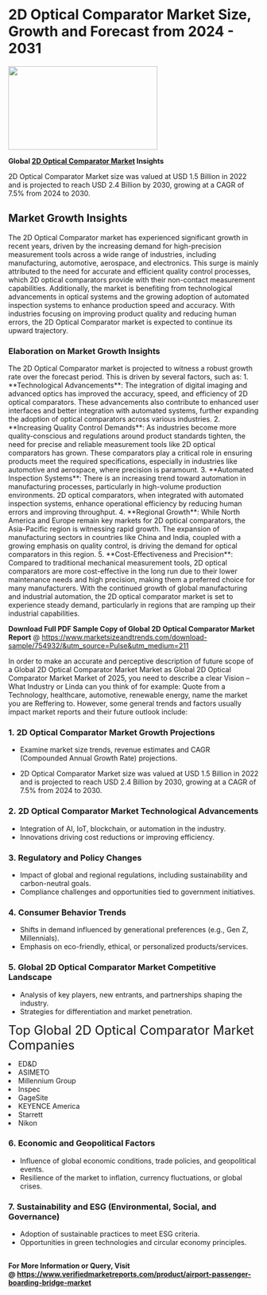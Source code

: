 <H1>2D Optical Comparator Market Size, Growth and Forecast from 2024 - 2031</H1><img class="aligncenter size-medium wp-image-584254" src="https://thirdeyenews.in/wp-content/uploads/2024/09/Global-Market-Research-300x168.jpeg" alt="" width="300" height="168" /><p><strong>Global&nbsp;<a href="https://www.marketsizeandtrends.com/download-sample/754932/&amp;utm_source=Pulse&amp;utm_medium=211">2D Optical Comparator Market</a> Insights</strong></p><p>2D Optical Comparator Market size was valued at USD 1.5 Billion in 2022 and is projected to reach USD 2.4 Billion by 2030, growing at a CAGR of 7.5% from 2024 to 2030.</p><p><h2>Market Growth Insights</h2> The 2D Optical Comparator market has experienced significant growth in recent years, driven by the increasing demand for high-precision measurement tools across a wide range of industries, including manufacturing, automotive, aerospace, and electronics. This surge is mainly attributed to the need for accurate and efficient quality control processes, which 2D optical comparators provide with their non-contact measurement capabilities. Additionally, the market is benefiting from technological advancements in optical systems and the growing adoption of automated inspection systems to enhance production speed and accuracy. With industries focusing on improving product quality and reducing human errors, the 2D Optical Comparator market is expected to continue its upward trajectory. <h3>Elaboration on Market Growth Insights</h3> The 2D Optical Comparator market is projected to witness a robust growth rate over the forecast period. This is driven by several factors, such as: 1. **Technological Advancements**: The integration of digital imaging and advanced optics has improved the accuracy, speed, and efficiency of 2D optical comparators. These advancements also contribute to enhanced user interfaces and better integration with automated systems, further expanding the adoption of optical comparators across various industries. 2. **Increasing Quality Control Demands**: As industries become more quality-conscious and regulations around product standards tighten, the need for precise and reliable measurement tools like 2D optical comparators has grown. These comparators play a critical role in ensuring products meet the required specifications, especially in industries like automotive and aerospace, where precision is paramount. 3. **Automated Inspection Systems**: There is an increasing trend toward automation in manufacturing processes, particularly in high-volume production environments. 2D optical comparators, when integrated with automated inspection systems, enhance operational efficiency by reducing human errors and improving throughput. 4. **Regional Growth**: While North America and Europe remain key markets for 2D optical comparators, the Asia-Pacific region is witnessing rapid growth. The expansion of manufacturing sectors in countries like China and India, coupled with a growing emphasis on quality control, is driving the demand for optical comparators in this region. 5. **Cost-Effectiveness and Precision**: Compared to traditional mechanical measurement tools, 2D optical comparators are more cost-effective in the long run due to their lower maintenance needs and high precision, making them a preferred choice for many manufacturers. With the continued growth of global manufacturing and industrial automation, the 2D optical comparator market is set to experience steady demand, particularly in regions that are ramping up their industrial capabilities. </p><p><span class=""><strong>Download Full PDF Sample Copy of Global 2D Optical Comparator Market Report</strong> @ <a href="https://www.marketsizeandtrends.com/download-sample/754932/&amp;utm_source=Pulse&amp;utm_medium=211" target="_blank">https://www.marketsizeandtrends.com/download-sample/754932/&amp;utm_source=Pulse&amp;utm_medium=211</a></span></p><p>In order to make an accurate and perceptive description of future scope of a Global&nbsp;2D Optical Comparator Market Market as Global&nbsp;2D Optical Comparator Market Market of 2025, you need to describe a clear Vision &ndash; What Industry or Linda can you think of for example: Quote from a Technology, healthcare, automotive, renewable energy, name the market you are Reffering to. However, some general trends and factors usually impact market reports and their future outlook include:</p><h3>1.&nbsp;<strong>2D Optical Comparator Market Growth Projections</strong></h3><ul><li>Examine market size trends, revenue estimates and CAGR (Compounded Annual Growth Rate) projections.</li><li><p>2D Optical Comparator Market size was valued at USD 1.5 Billion in 2022 and is projected to reach USD 2.4 Billion by 2030, growing at a CAGR of 7.5% from 2024 to 2030.</p></li></ul><h3>2.&nbsp;<strong>2D Optical Comparator Market Technological Advancements</strong></h3><ul><li>Integration of AI, IoT, blockchain, or automation in the industry.</li><li>Innovations driving cost reductions or improving efficiency.</li></ul><h3>3.&nbsp;<strong>Regulatory and Policy Changes</strong></h3><ul><li>Impact of global and regional regulations, including sustainability and carbon-neutral goals.</li><li>Compliance challenges and opportunities tied to government initiatives.</li></ul><h3>4.&nbsp;<strong>Consumer Behavior Trends</strong></h3><ul><li>Shifts in demand influenced by generational preferences (e.g., Gen Z, Millennials).</li><li>Emphasis on eco-friendly, ethical, or personalized products/services.</li></ul><h3>5.&nbsp;<strong>Global 2D Optical Comparator Market Competitive Landscape</strong></h3><ul><li>Analysis of key players, new entrants, and partnerships shaping the industry.</li><li>Strategies for differentiation and market penetration.</li></ul><p data-pm-slice="1 1 []"><span style="color: inherit; font-family: inherit; font-size: 25px;">Top Global 2D Optical Comparator Market Companies</span></p><div class="" data-test-id=""><p><li>ED&D</li><li> ASIMETO</li><li> Millennium Group</li><li> Inspec</li><li> GageSite</li><li> KEYENCE America</li><li> Starrett</li><li> Nikon</li></p></div><h3>6.&nbsp;<strong>Economic and Geopolitical Factors</strong></h3><ul><li>Influence of global economic conditions, trade policies, and geopolitical events.</li><li>Resilience of the market to inflation, currency fluctuations, or global crises.</li></ul><h3>7.&nbsp;<strong>Sustainability and ESG (Environmental, Social, and Governance)</strong></h3><ul><li>Adoption of sustainable practices to meet ESG criteria.</li><li>Opportunities in green technologies and circular economy principles.</li></ul><h2><strong style="font-size: 14px;">For More Information or Query, Visit @&nbsp;</strong><a style="background-color: #ffffff; font-size: 14px;" href="https://www.marketsizeandtrends.com/report/2d-optical-comparator-market/" target="_blank">https://www.verifiedmarketreports.com/product/airport-passenger-boarding-bridge-market</a></h2>
